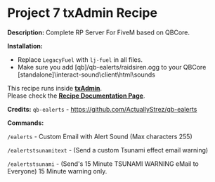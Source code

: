 # Project 7 txAdmin Recipe

**Description:** Complete RP Server For FiveM based on QBCore. 

**Installation:**
- Replace `LegacyFuel` with `lj-fuel` in all files.
- Make sure you add [qb]/qb-ealerts/raidsiren.ogg to your QBCore [standalone]\interact-sound\client\html\sounds

This recipe runs inside [**txAdmin**](https://github.com/tabarra/txAdmin).  
Please check the [**Recipe Documentation Page**](https://github.com/tabarra/txAdmin/blob/master/docs/recipe.md).


**Credits:**
`qb-ealerts` - https://github.com/ActuallyStrez/qb-ealerts


**Commands:**

`/ealerts` - Custom Email with Alert Sound (Max characters 255)

`/ealertstsunamitext` - (Send a custom Tsunami effect email warning)

`/ealertstsunami` - (Send's 15 Minute TSUNAMI WARNING eMail to Everyone) 15 Minute warning only.
